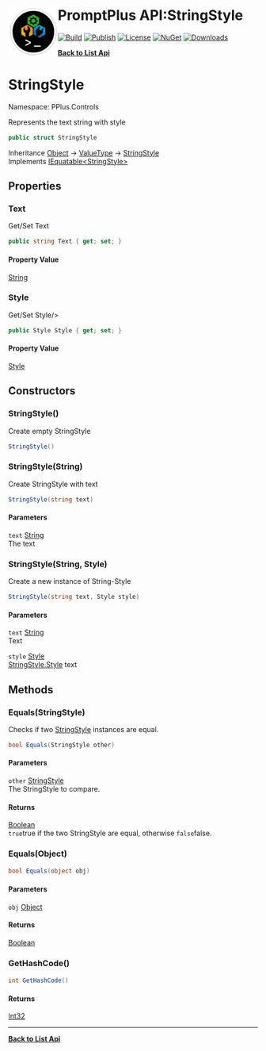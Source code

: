 # <img align="left" width="100" height="100" src="../images/icon.png">PromptPlus API:StringStyle 

[![Build](https://github.com/FRACerqueira/PromptPlus/workflows/Build/badge.svg)](https://github.com/FRACerqueira/PromptPlus/actions/workflows/build.yml)
[![Publish](https://github.com/FRACerqueira/PromptPlus/actions/workflows/publish.yml/badge.svg)](https://github.com/FRACerqueira/PromptPlus/actions/workflows/publish.yml)
[![License](https://img.shields.io/github/license/FRACerqueira/PromptPlus)](https://github.com/FRACerqueira/PromptPlus/blob/master/LICENSE)
[![NuGet](https://img.shields.io/nuget/v/PromptPlus)](https://www.nuget.org/packages/PromptPlus/)
[![Downloads](https://img.shields.io/nuget/dt/PromptPlus)](https://www.nuget.org/packages/PromptPlus/)

[**Back to List Api**](./apis.md)

# StringStyle

Namespace: PPlus.Controls

Represents the text string with style

```csharp
public struct StringStyle
```

Inheritance [Object](https://docs.microsoft.com/en-us/dotnet/api/system.object) → [ValueType](https://docs.microsoft.com/en-us/dotnet/api/system.valuetype) → [StringStyle](./pplus.controls.stringstyle.md)<br>
Implements [IEquatable&lt;StringStyle&gt;](https://docs.microsoft.com/en-us/dotnet/api/system.iequatable-1)

## Properties

### **Text**

Get/Set Text

```csharp
public string Text { get; set; }
```

#### Property Value

[String](https://docs.microsoft.com/en-us/dotnet/api/system.string)<br>

### **Style**

Get/Set Style/&gt;

```csharp
public Style Style { get; set; }
```

#### Property Value

[Style](./pplus.style.md)<br>

## Constructors

### **StringStyle()**

Create empty StringStyle

```csharp
StringStyle()
```

### **StringStyle(String)**

Create StringStyle with text

```csharp
StringStyle(string text)
```

#### Parameters

`text` [String](https://docs.microsoft.com/en-us/dotnet/api/system.string)<br>
The text

### **StringStyle(String, Style)**

Create a new instance of String-Style

```csharp
StringStyle(string text, Style style)
```

#### Parameters

`text` [String](https://docs.microsoft.com/en-us/dotnet/api/system.string)<br>
Text

`style` [Style](./pplus.style.md)<br>
[StringStyle.Style](./pplus.controls.stringstyle.md#style) text

## Methods

### **Equals(StringStyle)**

Checks if two [StringStyle](./pplus.controls.stringstyle.md) instances are equal.

```csharp
bool Equals(StringStyle other)
```

#### Parameters

`other` [StringStyle](./pplus.controls.stringstyle.md)<br>
The StringStyle to compare.

#### Returns

[Boolean](https://docs.microsoft.com/en-us/dotnet/api/system.boolean)<br>
`true`true if the two StringStyle are equal, otherwise `false`false.

### **Equals(Object)**

```csharp
bool Equals(object obj)
```

#### Parameters

`obj` [Object](https://docs.microsoft.com/en-us/dotnet/api/system.object)<br>

#### Returns

[Boolean](https://docs.microsoft.com/en-us/dotnet/api/system.boolean)<br>

### **GetHashCode()**

```csharp
int GetHashCode()
```

#### Returns

[Int32](https://docs.microsoft.com/en-us/dotnet/api/system.int32)<br>


- - -
[**Back to List Api**](./apis.md)
